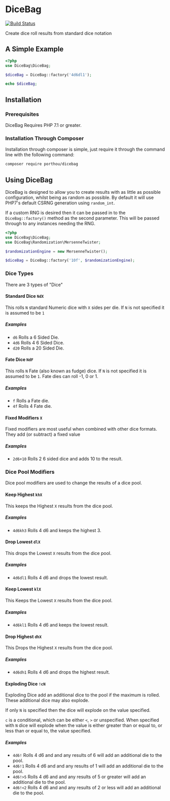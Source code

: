 # DiceBag

[![Build Status](https://github.com/AnthonyPorthouse/DiceBag/workflows/CI/badge.svg)][Repo]

Create dice roll results from standard dice notation

## A Simple Example
```php
<?php
use DiceBag\DiceBag;

$diceBag = DiceBag::factory('4d6dl1');

echo $diceBag;
```

## Installation
### Prerequisites
DiceBag Requires PHP 7.1 or greater.

### Installation Through Composer
Installation through composer is simple, just require it through the command line with the following command:
```bash
composer require porthou/dicebag
```

## Using DiceBag
DiceBag is designed to allow you to create results with as little as possible configuration, whilst being as random as
possible. By default it will use PHP7's default CSRNG generation using `random_int`.

If a custom RNG is desired then it can be passed in to the `DiceBag::factory()` method as the second parameter. This
will be passed through to any instances needing the RNG.
```php
<?php
use DiceBag\DiceBag;
use DiceBag\Randomization\MersenneTwister;

$randomizationEngine = new MersenneTwister();

$diceBag = DiceBag::factory('10f', $randomizationEngine);
```

### Dice Types
There are 3 types of "Dice"

#### Standard Dice `NdX`
This rolls `N` standard Numeric dice with `X` sides per die. If `N` is not specified it is assumed to be `1`
##### Examples
+ `d6` Rolls a 6 Sided Die. 
+ `4d6` Rolls 4 6 Sided Dice.
+ `d20` Rolls a 20 Sided Die.

#### Fate Dice `NdF`
This rolls `N` Fate (also known as fudge) dice. If `N` is not specified it is assumed to be `1`. Fate dies can roll -1, 0 or 1.
##### Examples
+ `f` Rolls a Fate die. 
+ `4f` Rolls 4 Fate die.

#### Fixed Modifiers `X`
Fixed modifiers are most useful when combined with other dice formats. They add (or subtract) a fixed value
##### Examples
+ `2d6+10` Rolls 2 6 sided dice and adds 10 to the result.

### Dice Pool Modifiers
Dice pool modifiers are used to change the results of a dice pool.

#### Keep Highest `khX`
This keeps the Highest `X` results from the dice pool.
##### Examples
+ `4d6kh3` Rolls 4 d6 and keeps the highest 3.

#### Drop Lowest `dlX`
This drops the Lowest `X` results from the dice pool.
##### Examples
+ `4d6dl1` Rolls 4 d6 and drops the lowest result.

#### Keep Lowest `klX`
This Keeps the Lowest `X` results from the dice pool.
##### Examples
+ `4d6kl1` Rolls 4 d6 and keeps the lowest result.

#### Drop Highest `dhX`
This Drops the Highest `X` results from the dice pool.
##### Examples
+ `4d6dh1` Rolls 4 d6 and drops the highest result.

#### Exploding Dice `!cN`
Exploding Dice add an additional dice to the pool if the maximum is rolled. These additional dice may also explode.

If only `N` is specified then the dice will explode on the value specified.

`c` is a conditional, which can be either `<`, `>` or unspecified. When specified with `N` dice will explode when the value is either
greater than or equal to, or less than or equal to, the value specified.

##### Examples
+ `4d6!` Rolls 4 d6 and and any results of 6 will add an additional die to the pool.
+ `4d6!1` Rolls 4 d6 and and any results of 1 will add an additional die to the pool.
+ `4d6!>5` Rolls 4 d6 and and any results of 5 or greater will add an additional die to the pool.
+ `4d6!<2` Rolls 4 d6 and and any results of 2 or less will add an additional die to the pool.

[Repo]: https://github.com/AnthonyPorthouse/DiceBag
